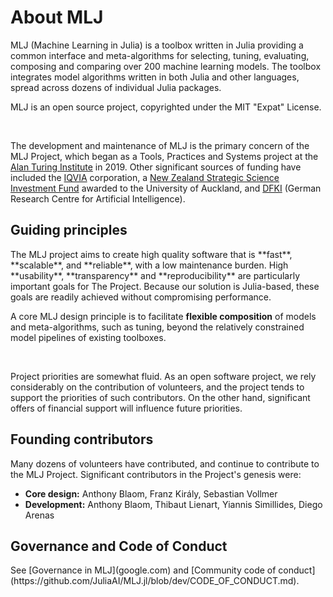 # About MLJ
<div class="md-block-cont-big">
<p>
MLJ (Machine Learning in Julia) is a toolbox written in Julia providing a common interface
and meta-algorithms for selecting, tuning, evaluating, composing and comparing over 200
machine learning models. The toolbox integrates model algorithms written in both Julia and
other languages, spread across dozens of individual Julia packages. 

<br>

MLJ is an open source
project, copyrighted under the MIT "Expat" License.

<br>

The development and maintenance of MLJ is the primary concern of the MLJ Project, which
began as a Tools, Practices and Systems project at the [Alan Turing
Institute](https://www.turing.ac.uk/) in 2019. Other significant sources of funding have
included the [IQVIA](https://www.iqvia.com) corporation, a [New Zealand Strategic Science
Investment
Fund](https://www.mbie.govt.nz/science-and-technology/science-and-innovation/funding-information-and-opportunities/investment-funds/strategic-science-investment-fund/ssif-funded-programmes/university-of-auckland/)
awarded to the University of Auckland, and [DFKI](https://www.dfki.de/en/web) (German
Research Centre for Artificial Intelligence).
</p>
</div>

## Guiding principles
<div class="md-block-cont-float">
<p>
The MLJ project aims to create high quality software that is **fast**, **scalable**, and
**reliable**, with a low maintenance burden. High **usability**, **transparency** and
**reproducibility** are particularly important goals for The Project. Because our solution
is Julia-based, these goals are readily achieved without compromising performance.

<br>

A core MLJ design principle is to facilitate **flexible composition** of models and
meta-algorithms, such as tuning, beyond the relatively constrained model pipelines of
existing toolboxes.

<br>

Project priorities are somewhat fluid. As an open software project, we rely considerably
on the contribution of volunteers, and the project tends to support the priorities of such
contributors.  On the other hand, significant offers of financial support will influence
future priorities.
</p>
</div>

## Founding contributors
<div class="md-block-cont-float">
<p>
Many dozens of volunteers have contributed, and continue to contribute to the MLJ
Project. Significant contributors in the Project's genesis were:

- **Core design:** Anthony Blaom, Franz Király, Sebastian Vollmer
- **Development:** Anthony Blaom, Thibaut Lienart, Yiannis Simillides, Diego Arenas 
</p>
</div>

## Governance and Code of Conduct
<div class="md-block-cont-float">
<p>
See [Governance in MLJ](google.com) and [Community code of conduct](https://github.com/JuliaAI/MLJ.jl/blob/dev/CODE_OF_CONDUCT.md).
</p>
</div>
